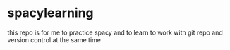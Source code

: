 # spacylearning
this repo is for me to practice spacy and to learn to work with git repo and version control at the same time
